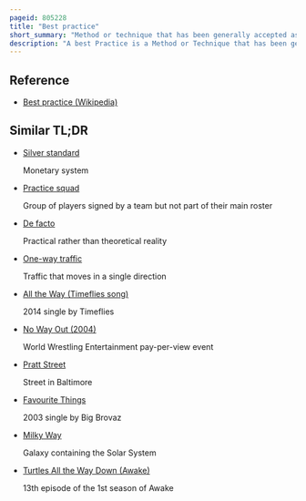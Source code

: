 ```yaml
---
pageid: 805228
title: "Best practice"
short_summary: "Method or technique that has been generally accepted as superior"
description: "A best Practice is a Method or Technique that has been generally accepted as being superior to other known Alternatives because it often produces Results that are superior to those achieved by other Means or because it has become a standard Way of doing Things E. G. A standard Way of complying with legal or ethical Requirements."
---
```


## Reference

- [Best practice (Wikipedia)](https://en.wikipedia.org/?curid=805228)

## Similar TL;DR

- [Silver standard](/tldr/en/silver-standard)

  Monetary system

- [Practice squad](/tldr/en/practice-squad)

  Group of players signed by a team but not part of their main roster

- [De facto](/tldr/en/de-facto)

  Practical rather than theoretical reality

- [One-way traffic](/tldr/en/one-way-traffic)

  Traffic that moves in a single direction

- [All the Way (Timeflies song)](/tldr/en/all-the-way-timeflies-song)

  2014 single by Timeflies

- [No Way Out (2004)](/tldr/en/no-way-out-2004)

  World Wrestling Entertainment pay-per-view event

- [Pratt Street](/tldr/en/pratt-street)

  Street in Baltimore

- [Favourite Things](/tldr/en/favourite-things)

  2003 single by Big Brovaz

- [Milky Way](/tldr/en/milky-way)

  Galaxy containing the Solar System

- [Turtles All the Way Down (Awake)](/tldr/en/turtles-all-the-way-down-awake)

  13th episode of the 1st season of Awake
